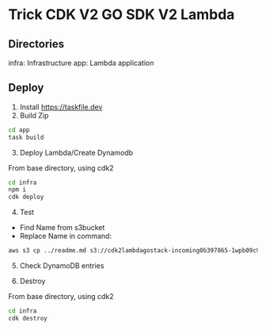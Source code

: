 # Trick CDK V2 GO SDK V2 Lambda

## Directories

infra: Infrastructure
app: Lambda application

## Deploy

1) Install https://taskfile.dev
2) Build Zip

```bash
cd app
task build
```

3) Deploy Lambda/Create Dynamodb

From base directory, using cdk2

```bash
cd infra
npm i
cdk deploy
```

4) Test

- Find Name from s3bucket
- Replace Name in command:

```bash
aws s3 cp ../readme.md s3://cdk2lambdagostack-incoming0b397865-1wpb09c9rp9dv/dummy.txt
```

5) Check DynamoDB entries

6) Destroy

From base directory, using cdk2

```bash
cd infra
cdk destroy
```
